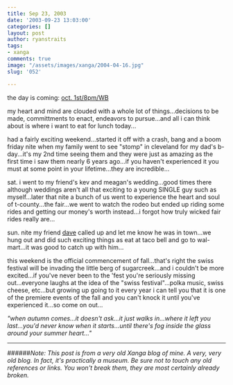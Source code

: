```yaml
---
title: Sep 23, 2003
date: '2003-09-23 13:03:00'
categories: []
layout: post
author: ryanstraits
tags:
- xanga
comments: true
image: "/assets/images/xanga/2004-04-16.jpg"
slug: '052'

---
```

the day is coming: <a href="http://www.kryptonsite.com/" target="_blank">oct. 1st/8pm/WB</a>

<!-- break -->

my heart and mind are clouded with a whole lot of things...decisions to be made, committments to enact, endeavors to pursue...and all i can think about is where i want to eat for lunch today...

had a fairly exciting weekend...started it off with a crash, bang and a boom friday nite when my family went to see "stomp" in cleveland for my dad's b-day...it's my 2nd time seeing them and they were just as amazing as the first time i saw them nearly 6 years ago...if you haven't experienced it you must at some point in your lifetime...they are incredible...

sat. i went to my friend's kev and meagan's wedding...good times there although weddings aren't all that exciting to a young SINGLE guy such as myself...later that nite a bunch of us went to experience the heart and soul of t-county...the fair...we went to watch the rodeo but ended up riding some rides and getting our money's worth instead...i forgot how truly wicked fair rides really are...

sun. nite my friend <a href="http://www.xanga.com/dreamerswell" target="_blank">dave</a> called up and let me know he was in town...we hung out and did such exciting things as eat at taco bell and go to wal-mart...it was good to catch up with him...

this weekend is the official commencement of fall...that's right the swiss festival will be invading the little berg of sugarcreek...and i couldn't be more excited...if you've never been to the 'fest you're seriously missing out...everyone laughs at the idea of the "swiss festival"...polka music, swiss cheese, etc...but growing up going to it every year i can tell you that it is one of the premiere events of the fall and you can't knock it until you've experienced it...so come on out...

<em>"when autumn comes...it doesn't ask...it just walks in...where it left you last...you'd never know when it starts...until there's fog inside the glass around your summer heart..."</em>

---

######*Note: This post is from a very old Xanga blog of mine. A very, very old blog. In fact, it's practically a museum. Be sure not to touch any old references or links. You won't break them, they are most certainly already broken.*